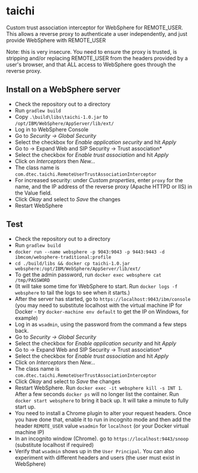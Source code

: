 # taichi
Custom trust association interceptor for WebSphere for REMOTE_USER. This allows a reverse proxy to authenticate a user independently, and just provide WebSphere with REMOTE_USER

Note: this is very insecure. You need to ensure the proxy is trusted, is stripping and/or replacing REMOTE_USER from the headers provided by a user's browser, and that ALL access to WebSphere goes through the reverse proxy.

## Install on a WebSphere server
* Check the repository out to a directory
* Run `gradlew build`
* Copy `.\build\libs\taichi-1.0.jar` to `/opt/IBM/WebSphere/AppServer/lib/ext/`
* Log in to WebSphere Console
* Go to *Security -> Global Security*
* Select the checkbox for *Enable application security* and hit *Apply*
* Go to -> Expand Web and SIP Security -> Trust association*
* Select the checkbox for *Enable trust association* and hit *Apply*
* Click on *Interceptors* then *New...*
* The class name is `com.dtec.taichi.RemoteUserTrustAssociationInterceptor`
* For increased security: under *Custom properties*, enter `proxy` for the name, and the IP address of the reverse proxy (Apache HTTPD or IIS) in the Value field.
* Click *Okay* and select to *Save* the changes
* Restart WebSphere

## Test
* Check the repository out to a directory
* Run `gradlew build`
* `docker run --name websphere -p 9043:9043 -p 9443:9443 -d ibmcom/websphere-traditional:profile`
* `cd ./build/libs && docker cp taichi-1.0.jar websphere:/opt/IBM/WebSphere/AppServer/lib/ext/`
* To get the admin password, run `docker exec websphere cat /tmp/PASSWORD`
* (It will take some time for WebSphere to start. Run `docker logs -f websphere` to tail the logs to see when it starts.)
* After the server has started, go to `https://localhost:9043/ibm/console` (you may need to substitute localhost with the virtual machine IP for Docker - try `docker-machine env default` to get the IP on Windows, for example)
* Log in as `wsadmin`, using the password from the command a few steps back.
* Go to *Security -> Global Security*
* Select the checkbox for *Enable application security* and hit *Apply*
* Go to -> Expand Web and SIP Security -> Trust association*
* Select the checkbox for *Enable trust association* and hit *Apply*
* Click on *Interceptors* then *New...*
* The class name is `com.dtec.taichi.RemoteUserTrustAssociationInterceptor`
* Click *Okay* and select to *Save* the changes
* Restart WebSphere. Run `docker exec -it websphere kill -s INT 1`. After a few seconds `docker ps` will no longer list the container. Run `docker start websphere` to bring it back up. It will take a minute to fully start up.
* You need to install a Chrome plugin to alter your request headers. Once you have done that, enable it to run in incognito mode and then add the header `REMOTE_USER` value `wsadmin` for `localhost` (or your Docker virtual machine IP)
* In an incognito window (Chrome). go to `https://localhost:9443/snoop` (substitute localhost if required)
* Verify that `wsadmin` shows up in the `User Principal`. You can also experiment with different headers and users (the user must exist in WebSphere)
